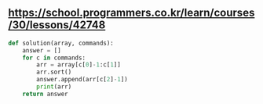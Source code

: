 https://school.programmers.co.kr/learn/courses/30/lessons/42748
---

```python
def solution(array, commands):
    answer = []
    for c in commands:
        arr = array[c[0]-1:c[1]]
        arr.sort()
        answer.append(arr[c[2]-1])
        print(arr)
    return answer
```
